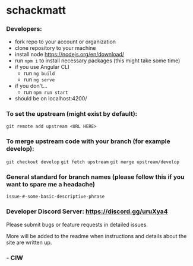 # schackmatt

### Developers:

-   fork repo to your account or organization
-   clone repository to your machine
-   install node https://nodejs.org/en/download/
-   run `npm i` to install necessary packages (this might take some time)
-   if you use Angular CLI
    -   run `ng build`
    -   run `ng serve`
-   if you don't...
    -   run `npm run start`
-   should be on localhost:4200/

### To set the upstream (might exist by default):

`git remote add upstream <URL HERE>`

### To merge upstream code with your branch (for example develop):

`git checkout develop`
`git fetch upstream`
`git merge upstream/develop`

### General standard for branch names (please follow this if you want to spare me a headache)

`issue-#-some-basic-descriptive-phrase`

### Developer Discord Server: https://discord.gg/uruXya4

Please submit bugs or feature requests in detailed issues.

More will be added to the readme when instructions and details about the site are written up.

### - CIW
